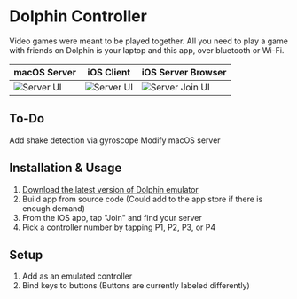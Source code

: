 # Dolphin Controller

Video games were meant to be played together. All you need to play a game with friends on Dolphin is your laptop and this app, over bluetooth or Wi-Fi.

| macOS Server | iOS Client | iOS Server Browser |
| ------------ | ---------- | ------------------ |
| <img src="https://user-images.githubusercontent.com/329222/130981252-d7fdad99-8b32-437f-aefd-eb1198613549.png" alt="Server UI" /> | <img src="https://user-images.githubusercontent.com/77747704/189273859-9e9540b9-ce6d-4016-b899-b7d814de0d13.jpeg" alt="Server UI" /> | ![Server Join UI](https://user-images.githubusercontent.com/329222/131947834-1a5de0b6-9a95-46bd-95a4-b4afc0aa7ccc.PNG) |

## To-Do
Add shake detection via gyroscope
Modify macOS server

## Installation & Usage
1. [Download the latest version of Dolphin emulator](https://dolphin-emu.org)
2. Build app from source code (Could add to the app store if there is enough demand)
3. From the iOS app, tap "Join" and find your server
4. Pick a controller number by tapping P1, P2, P3, or P4

## Setup
1. Add as an emulated controller
2. Bind keys to buttons (Buttons are currently labeled differently)
